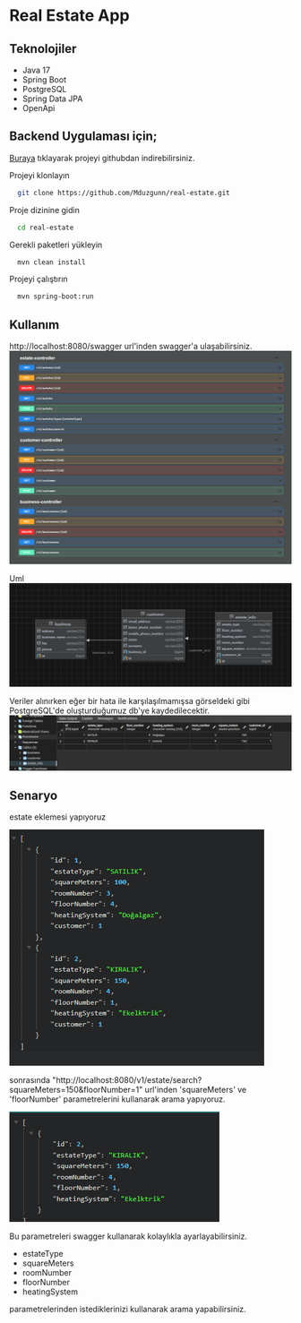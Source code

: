 # Real Estate App
## Teknolojiler

- Java 17
- Spring Boot
- PostgreSQL
- Spring Data JPA
- OpenApi


## Backend Uygulaması için;
[Buraya](https://github.com/Mduzgunn/real-estate) tıklayarak projeyi githubdan indirebilirsiniz.

Projeyi klonlayın
```bash
  git clone https://github.com/Mduzgunn/real-estate.git
```

Proje dizinine gidin
```bash
  cd real-estate
```

Gerekli paketleri yükleyin
```bash
  mvn clean install
```

Projeyi çalıştırın
```bash
  mvn spring-boot:run
```

## Kullanım
http://localhost:8080/swagger url'inden swagger'a ulaşabilirsiniz.
![](src/main/resources/images/api.PNG)

Uml
![](src/main/resources/images/diagram.PNG)

Veriler alınırken eğer bir hata ile karşılaşılmamışsa görseldeki gibi PostgreSQL'de oluşturduğumuz db'ye kaydedilecektir.
![](src/main/resources/images/db.PNG)


## Senaryo
estate eklemesi yapıyoruz

![](src/main/resources/images/senaryo1.PNG)

sonrasında "http://localhost:8080/v1/estate/search?squareMeters=150&floorNumber=1" url'inden 'squareMeters' ve 'floorNumber' parametrelerini kullanarak arama yapıyoruz.

![](src/main/resources/images/senaryo2.PNG)


Bu parametreleri swagger kullanarak kolaylıkla ayarlayabilirsiniz.
- estateType
- squareMeters
- roomNumber
- floorNumber
- heatingSystem 

parametrelerinden istediklerinizi kullanarak arama yapabilirsiniz.


